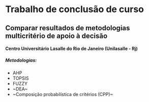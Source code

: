 # Trabalho de conclusão de curso  

## Comparar resultados de metodologias multicritério de apoio à decisão 

#### Centro Universitário Lasalle do Rio de Janeiro (Unilasalle - Rj)  


##### Metodologias: 

* AHP 
* TOPSIS 
* FUZZY 
* ~DEA~
* ~Composição probabilística de critérios (CPP)~ 
